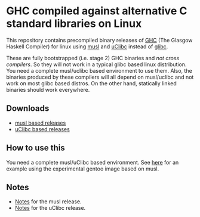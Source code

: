 # GHC compiled against alternative C standard libraries on Linux

This repository contains precompiled binary releases of [GHC](https://www.haskell.org/ghc/) (The Glasgow Haskell Compiler) for linux using [musl](http://www.musl-libc.org/) and [uClibc](http://www.uclibc.org/) instead of [glibc](https://www.gnu.org/software/libc/).

These are fully bootstrapped (i.e. stage 2) GHC binaries and *not cross compilers*. So they will not work in a typical glibc based linux distribution. You need a complete musl/uclibc based environment to use them. Also, the binaries produced by these compilers will all depend on musl/uclibc and not work on most glibc based distros. On the other hand, statically linked binaries should work everywhere.

## Downloads

* [musl based releases](https://drive.google.com/folderview?id=0B0zktggRQYRkbGJkbmU0UFFSYUE#list)
* [uClibc based releases](https://drive.google.com/folderview?id=0B0zktggRQYRkfkxGekxiR1E4Y3dFNER2QlQ1bUV4V1Myb2VTOXZsallyTUVPanpUeXI3SDQ#list)

## How to use this

You need a complete musl/uClibc based environment. See [here](HOWTO-gentoo-musl-chroot.md) for an example using the experimental gentoo image based on musl.

## Notes

 * [Notes](NOTES-musl.md) for the musl release.
 * [Notes](NOTES-uClibc.md) for the uClibc release.
